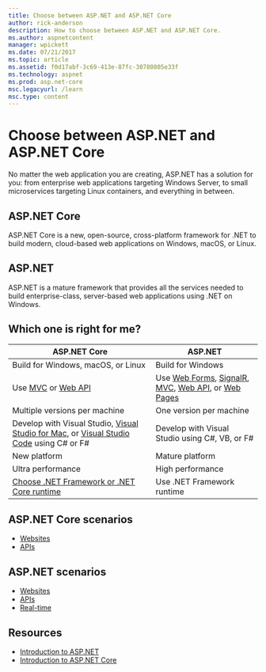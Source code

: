 ```yaml
---
title: Choose between ASP.NET and ASP.NET Core
author: rick-anderson
description: How to choose between ASP.NET and ASP.NET Core.
ms.author: aspnetcontent
manager: wpickett
ms.date: 07/21/2017
ms.topic: article
ms.assetid: f0d17abf-3c69-413e-87fc-30780805e33f
ms.technology: aspnet
ms.prod: asp.net-core
msc.legacyurl: /learn
msc.type: content
---
```


# Choose between ASP.NET and ASP.NET Core 

No matter the web application you are creating, ASP.NET has a solution for you: from enterprise web applications targeting Windows Server, to small microservices targeting Linux containers, and everything in between.

## ASP.NET Core

ASP.NET Core is a new, open-source, cross-platform framework for .NET to build modern, cloud-based web applications on Windows, macOS, or Linux.

## ASP.NET

ASP.NET is a mature framework that provides all the services needed to build enterprise-class, server-based web applications using .NET on Windows.

## Which one is right for me?

| ASP.NET Core | ASP.NET |
|---|---|
|Build for Windows, macOS, or Linux|Build for Windows|
|Use [MVC](xref:mvc/overview) or [Web API](xref:tutorials/first-web-api)|Use [Web Forms](https://docs.microsoft.com/aspnet/web-forms), [SignalR](https://docs.microsoft.com/aspnet/signalr), [MVC](https://docs.microsoft.com/aspnet/mvc), [Web API](https://docs.microsoft.com/aspnet/web-api/), or [Web Pages](https://docs.microsoft.com/aspnet/web-pages)|
|Multiple versions per machine|One version per machine|
|Develop with Visual Studio, [Visual Studio for Mac](https://www.visualstudio.com/vs/visual-studio-mac/), or [Visual Studio Code](https://code.visualstudio.com/) using C# or F#|Develop with Visual Studio using C#, VB, or F#|
|New platform|Mature platform|
|Ultra performance|High performance|
|[Choose .NET Framework or .NET Core runtime](https://docs.microsoft.com/dotnet/articles/standard/choosing-core-framework-server)|Use .NET Framework runtime|

## ASP.NET Core scenarios

* [Websites](xref:tutorials/first-mvc-app/index)
* [APIs](xref:tutorials/first-web-api)

## ASP.NET scenarios

* [Websites](https://docs.microsoft.com/aspnet/mvc)
* [APIs](https://docs.microsoft.com/aspnet/web-api)
* [Real-time](https://docs.microsoft.com/aspnet/signalr)

## Resources

* [Introduction to ASP.NET](https://docs.microsoft.com/aspnet/overview)
* [Introduction to ASP.NET Core](xref:index)
